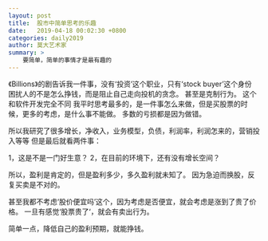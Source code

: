 ```yaml
---
layout: post
title:  股市中简单思考的乐趣
date:   2019-04-18 00:02:30 +0800
categories: daily2019 
author: 莫大艺术家
summary: >
    要简单，简单的事情才是最有趣的
---
```


《Billions》的剧告诉我一件事，没有‘投资’这个职业，只有‘stock buyer’这个身份
困扰人的不是怎么挣钱，而是阻止自己走向投机的贪念。
甚至是克制行为。
这个和软件开发完全不同
我平时思考最多的，是一件事怎么来做，但是买股票的时候，更多的考虑，是什么事不能做。
多数的亏损都是因为做错。

所以我研究了很多增长，净收入，业务模型，负债，利润率，利润怎来的，营销投入等等
但是最后就看两件事：

1，这是不是一门好生意？
2，在目前的环境下，还有没有增长空间？

所以，盈利是肯定的，但是盈利多少，多久盈利就未知了。
因为急迫而换股，反复买卖是不对的。

甚至我都不考虑‘股价便宜吗’这个，因为考虑是否便宜，就会考虑是涨到了贵了价格。
一旦有感觉‘股票贵了‘，就会有卖出行为。

简单一点，降低自己的盈利预期，就能挣钱。


